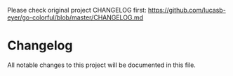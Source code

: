 Please check original project CHANGELOG first:
https://github.com/lucasb-eyer/go-colorful/blob/master/CHANGELOG.md

# Changelog
All notable changes to this project will be documented in this file.

